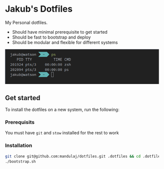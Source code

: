 Jakub's Dotfiles
================

My Personal dotfiles.

* Should have minimal prerequisite to get started
* Should be fast to bootstrap and deploy
* Should be modular and flexible for different systems

![terminal](.assets/terminal.png)

## Get started
To install the dotfiles on a new system, run the following:

### Prerequisits
You must have `git` and `stow` installed for the rest to work

### Installation
```bash
git clone git@github.com:mandulaj/dotfiles.git .dotfiles && cd .dotfiles
./bootstrap.sh
```




